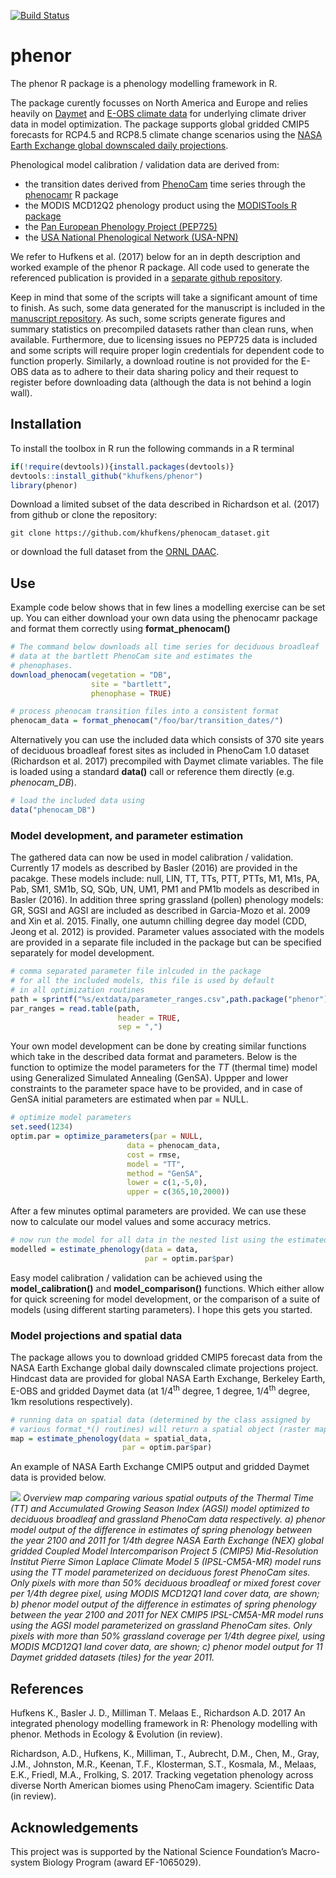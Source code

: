 [![Build Status](https://travis-ci.org/khufkens/phenor.svg?branch=master)](https://travis-ci.org/khufkens/phenor)

# phenor

The phenor R package is a phenology modelling framework in R.

The package curently focusses on North America and Europe and relies heavily on [Daymet](https://daymet.ornl.gov/) and [E-OBS climate data](http://www.ecad.eu/download/ensembles/download.php) for underlying climate driver data in model optimization. The package supports global gridded CMIP5 forecasts for RCP4.5 and RCP8.5 climate change scenarios using the [NASA Earth Exchange global downscaled daily projections](https://nex.nasa.gov/nex/projects/1356/).

Phenological model calibration / validation data are derived from:
- the transition dates derived from [PhenoCam](https://phenocam.sr.unh.edu) time series through the [phenocamr](https://github.com/khufkens/phenocamr) R package
- the MODIS MCD12Q2 phenology product using the [MODISTools R package](http://onlinelibrary.wiley.com/doi/10.1002/ece3.1273/full)
- the [Pan European Phenology Project (PEP725)](http://www.pep725.eu/) 
- the [USA National Phenological Network (USA-NPN)](https://www.usanpn.org/) 

We refer to Hufkens et al. (2017) below for an in depth description and worked example of the phenor R package. All code used to generate the referenced publication is provided in a [separate github repository](https://github.com/khufkens/phenor_manuscript). 

Keep in mind that some of the scripts will take a significant amount of time to finish. As such, some data generated for the manuscript is included in the [manuscript repository](https://github.com/khufkens/phenor_manuscript). As such, some scripts generate figures and summary statistics on precompiled datasets rather than clean runs, when available. Furthermore, due to licensing issues no PEP725 data is included and some scripts will require proper login credentials for dependent code to function properly. Similarly, a download routine is not provided for the E-OBS data as to adhere to their data sharing policy and their request to register before downloading data (although the data is not behind a login wall).

## Installation

To install the toolbox in R run the following commands in a R terminal

```R
if(!require(devtools)){install.packages(devtools)}
devtools::install_github("khufkens/phenor")
library(phenor)
```

Download a limited subset of the data described in Richardson et al. (2017) from github or clone the repository:

```
git clone https://github.com/khufkens/phenocam_dataset.git
```

or download the full dataset from the [ORNL DAAC](https://daac.ornl.gov/cgi-bin/dsviewer.pl?ds_id=15111).

## Use

Example code below shows that in few lines a modelling exercise can be set up. You can either download your own data using the phenocamr package and format them correctly using **format_phenocam()**

```R
# The command below downloads all time series for deciduous broadleaf
# data at the bartlett PhenoCam site and estimates the
# phenophases.
download_phenocam(vegetation = "DB",
                  site = "bartlett",
                  phenophase = TRUE)

# process phenocam transition files into a consistent format
phenocam_data = format_phenocam("/foo/bar/transition_dates/")
```

Alternatively you can use the included data which consists of 370 site years of deciduous broadleaf forest sites as included in PhenoCam 1.0 dataset (Richardson et al. 2017) precompiled with Daymet climate variables. The file is loaded using a standard **data()** call or reference them directly (e.g. *phenocam_DB*).

```R
# load the included data using
data("phenocam_DB")
```

### Model development, and parameter estimation

The gathered data can now be used in model calibration / validation. Currently 17 models as described by Basler (2016) are provided in the pacakge. These models include: null, LIN, TT, TTs, PTT, PTTs, M1, M1s, PA, Pab, SM1, SM1b, SQ, SQb, UN, UM1, PM1 and PM1b models as described in Basler (2016). In addition three spring grassland (pollen) phenology models: GR, SGSI and AGSI are included as described in Garcia-Mozo et al. 2009 and Xin et al. 2015. Finally, one autumn chilling degree day model (CDD, Jeong et al. 2012) is provided. Parameter values associated with the models are provided in a separate file included in the package but can be specified separately for model development.

```R
# comma separated parameter file inlcuded in the package
# for all the included models, this file is used by default
# in all optimization routines
path = sprintf("%s/extdata/parameter_ranges.csv",path.package("phenor"))
par_ranges = read.table(path,
                        header = TRUE,
                        sep = ",")
```

Your own model development can be done by creating similar functions which take in the described data format and parameters. Below is the function to optimize the model parameters for the *TT* (thermal time) model using Generalized Simulated Annealing (GenSA). Uppper and lower constraints to the parameter space have to be provided, and in case of GenSA initial parameters are estimated when par = NULL.

```R
# optimize model parameters
set.seed(1234)
optim.par = optimize_parameters(par = NULL,
                          data = phenocam_data,
                          cost = rmse,
                          model = "TT",
                          method = "GenSA",
                          lower = c(1,-5,0),
                          upper = c(365,10,2000))
```

After a few minutes optimal parameters are provided. We can use these now to calculate our model values and some accuracy metrics.

```R
# now run the model for all data in the nested list using the estimated parameters
modelled = estimate_phenology(data = data,
                              par = optim.par$par)
```

Easy model calibration / validation can be achieved using the **model_calibration()** and **model_comparison()** functions. Which either allow for quick screening for model development, or the comparison of a suite of models (using different starting parameters). I hope this gets you started.

### Model projections and spatial data

The package allows you to download gridded CMIP5 forecast data from the NASA Earth Exchange global daily downscaled climate projections project. Hindcast data are provided for global NASA Earth Exchange, Berkeley Earth, E-OBS and gridded Daymet  data (at 1/4<sup>th</sup> degree, 1 degree, 1/4<sup>th</sup> degree, 1km resolutions respectively).

```R
# running data on spatial data (determined by the class assigned by
# various format_*() routines) will return a spatial object (raster map)
map = estimate_phenology(data = spatial_data,
                         par = optim.par$par)
```

An example of NASA Earth Exchange CMIP5 output and gridded Daymet data is provided below.

![](https://raw.githubusercontent.com/khufkens/phenor_manuscript/master/output/Figure_5_spatial_runs.png)
*Overview map comparing various spatial outputs of the Thermal Time (TT) and Accumulated Growing Season Index (AGSI) model optimized to deciduous broadleaf and grassland PhenoCam data respectively. a) phenor model output of the difference in estimates of spring phenology between the year 2100 and 2011 for 1/4th degree NASA Earth Exchange (NEX) global gridded Coupled Model Intercomparison Project 5 (CMIP5) Mid-Resolution Institut Pierre Simon Laplace Climate Model 5 (IPSL-CM5A-MR) model runs using the TT model parameterized on deciduous forest PhenoCam sites. Only pixels with more than 50% deciduous broadleaf or mixed forest cover per 1/4th degree pixel, using MODIS MCD12Q1 land cover data, are shown; b) phenor model output of the difference in estimates of spring phenology between the year 2100 and 2011 for NEX CMIP5 IPSL-CM5A-MR model runs using the AGSI model parameterized on grassland PhenoCam sites. Only pixels with more than 50% grassland coverage per 1/4th degree pixel, using MODIS MCD12Q1 land cover data, are shown; c) phenor model output for 11 Daymet gridded datasets (tiles) for the year 2011.*

## References

Hufkens K., Basler J. D., Milliman T. Melaas E., Richardson A.D. 2017 An integrated phenology modelling framework in R: Phenology modelling with phenor. Methods in Ecology & Evolution (in review).

Richardson, A.D., Hufkens, K., Milliman, T., Aubrecht, D.M., Chen, M., Gray, J.M., Johnston, M.R., Keenan, T.F., Klosterman, S.T., Kosmala, M., Melaas, E.K., Friedl, M.A., Frolking, S. 2017. Tracking vegetation phenology across diverse North American biomes using PhenoCam imagery. Scientific Data (in review).

## Acknowledgements

This project was is supported by the National Science Foundation’s Macro-system Biology Program (award EF-1065029).
